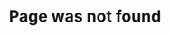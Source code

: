 ---
title: "Page was not found"
metaDescription: "Page not found. Explore Max Modesto Wallin's software development services, resume, or contact information to find what you need."
pageHeader: "Oops, this page was not found"
permalink: /404.html
layout: 404.njk
---